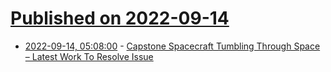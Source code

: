 # [Published on 2022-09-14](index.md)

* [2022-09-14, 05:08:00](https://soylentnews.org/article.pl?sid=22/09/13/1510252&from=rss) - [Capstone Spacecraft Tumbling Through Space – Latest Work To Resolve Issue](https://soylentnews.org/article.pl?sid=22/09/13/1510252&from=rss)
